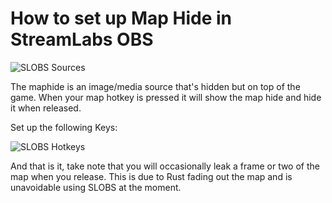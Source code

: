 # How to set up Map Hide in StreamLabs OBS

![SLOBS Sources](slobsources.png)

The maphide is an image/media source that's hidden but on top of the game. When your map hotkey is pressed it will show the map hide and hide it when released.

Set up the following Keys:

![SLOBS Hotkeys](slobshoteys.png)

And that is it, take note that you will occasionally leak a frame or two of the map when you release. This is due to Rust fading out the map and is unavoidable using SLOBS at the moment.
